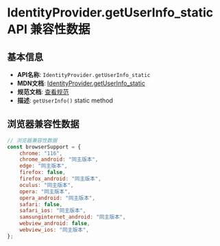 # IdentityProvider.getUserInfo_static API 兼容性数据

## 基本信息

- **API名称**: `IdentityProvider.getUserInfo_static`
- **MDN文档**: [IdentityProvider.getUserInfo_static](https://developer.mozilla.org/docs/Web/API/IdentityProvider/getUserInfo_static)
- **规范文档**: [查看规范](https://w3c-fedid.github.io/FedCM/#dom-identityprovider-getuserinfo)
- **描述**: `getUserInfo()` static method

## 浏览器兼容性数据

```javascript
// 浏览器兼容性数据
const browserSupport = {
    chrome: "116",
    chrome_android: "同主版本",
    edge: "同主版本",
    firefox: false,
    firefox_android: "同主版本",
    oculus: "同主版本",
    opera: "同主版本",
    opera_android: "同主版本",
    safari: false,
    safari_ios: "同主版本",
    samsunginternet_android: "同主版本",
    webview_android: false,
    webview_ios: "同主版本",
};

```

